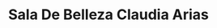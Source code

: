 ---
title: "Sala De Belleza Claudia Arias"
url: /bogota/sala-de-belleza-claudia-arias/
shop: Friseur
---
